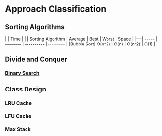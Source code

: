 # Approach Classification

## Sorting Algorithms

|  | Time |  |
| Sorting Algorithm | Average | Best | Worst | Space |
|---| ----- | -------- | ---------- |--------- |
|Bubble Sort| O(n^2) | O(n) | O(n^2) | O(1) |



## Divide and Conquer

### [Binary Search](./Classification/Binary_Search.py)



## Class Design

### LRU Cache

### LFU Cache

### Max Stack













